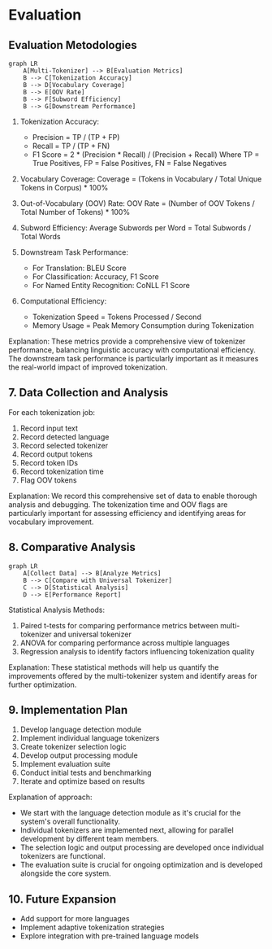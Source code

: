 # Evaluation

## Evaluation Metodologies

```mermaid
graph LR
    A[Multi-Tokenizer] --> B[Evaluation Metrics]
    B --> C[Tokenization Accuracy]
    B --> D[Vocabulary Coverage]
    B --> E[OOV Rate]
    B --> F[Subword Efficiency]
    B --> G[Downstream Performance]
```
1. Tokenization Accuracy:
   - Precision = TP / (TP + FP)
   - Recall = TP / (TP + FN)
   - F1 Score = 2 * (Precision * Recall) / (Precision + Recall)
   Where TP = True Positives, FP = False Positives, FN = False Negatives

2. Vocabulary Coverage:
   Coverage = (Tokens in Vocabulary / Total Unique Tokens in Corpus) * 100%

3. Out-of-Vocabulary (OOV) Rate:
   OOV Rate = (Number of OOV Tokens / Total Number of Tokens) * 100%

4. Subword Efficiency:
   Average Subwords per Word = Total Subwords / Total Words

5. Downstream Task Performance:
   - For Translation: BLEU Score
   - For Classification: Accuracy, F1 Score
   - For Named Entity Recognition: CoNLL F1 Score

6. Computational Efficiency:
   - Tokenization Speed = Tokens Processed / Second
   - Memory Usage = Peak Memory Consumption during Tokenization

Explanation: These metrics provide a comprehensive view of tokenizer performance, balancing linguistic accuracy with computational efficiency. The downstream task performance is particularly important as it measures the real-world impact of improved tokenization.

## 7. Data Collection and Analysis

For each tokenization job:

1. Record input text
2. Record detected language
3. Record selected tokenizer
4. Record output tokens
5. Record token IDs
6. Record tokenization time
7. Flag OOV tokens

Explanation: We record this comprehensive set of data to enable thorough analysis and debugging. The tokenization time and OOV flags are particularly important for assessing efficiency and identifying areas for vocabulary improvement.

## 8. Comparative Analysis

```mermaid
graph LR
    A[Collect Data] --> B[Analyze Metrics]
    B --> C[Compare with Universal Tokenizer]
    C --> D[Statistical Analysis]
    D --> E[Performance Report]
```

Statistical Analysis Methods:
1. Paired t-tests for comparing performance metrics between multi-tokenizer and universal tokenizer
2. ANOVA for comparing performance across multiple languages
3. Regression analysis to identify factors influencing tokenization quality

Explanation: These statistical methods will help us quantify the improvements offered by the multi-tokenizer system and identify areas for further optimization.

## 9. Implementation Plan

1. Develop language detection module
2. Implement individual language tokenizers
3. Create tokenizer selection logic
4. Develop output processing module
5. Implement evaluation suite
6. Conduct initial tests and benchmarking
7. Iterate and optimize based on results

Explanation of approach:
- We start with the language detection module as it's crucial for the system's overall functionality.
- Individual tokenizers are implemented next, allowing for parallel development by different team members.
- The selection logic and output processing are developed once individual tokenizers are functional.
- The evaluation suite is crucial for ongoing optimization and is developed alongside the core system.

## 10. Future Expansion

- Add support for more languages
- Implement adaptive tokenization strategies
- Explore integration with pre-trained language models
